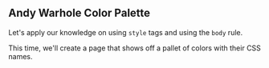 ## Andy Warhole Color Palette

 Let's apply our knowledge on using `style` tags and using the 
 `body` rule.
 
 This time, we'll create a page that shows off a pallet of colors
 with their CSS names.

